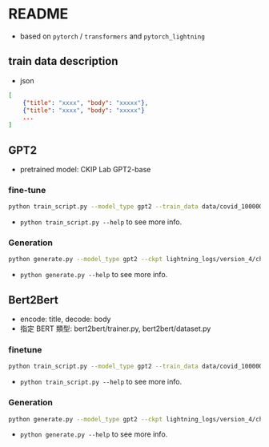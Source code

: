 # README

* based on `pytorch` / `transformers` and `pytorch_lightning`

## train data description

* json
```json
[
    {"title": "xxxx", "body": "xxxxx"},
    {"title": "xxxx", "body": "xxxxx"}
    ...
]
```

## GPT2

* pretrained model: CKIP Lab GPT2-base

### fine-tune

```sh
python train_script.py --model_type gpt2 --train_data data/covid_100000.json --max_len 1000 --batch_size 4 --num_workers 15 --lr 3e-4 --gpus 1 --max_epochs 4 --save_top_k 2
```
* `python train_script.py --help` to see more info.

### Generation

```sh
python generate.py --model_type gpt2 --ckpt lightning_logs/version_4/checkpoints/epoch=3-step=21971.ckpt --prompt 疫苗 --maxlen 500 --num_seq 2
```
* `python generate.py --help` to see more info.

## Bert2Bert

* encode: title, decode: body
* 指定 BERT 類型: bert2bert/trainer.py, bert2bert/dataset.py

### finetune
```sh
python train_script.py --model_type gpt2 --train_data data/covid_100000.json --max_len 1000 --batch_size 4 --num_workers 15 --lr 3e-4 --gpus 1 --max_epochs 4 --save_top_k 2
```
* `python train_script.py --help` to see more info.

### Generation

```sh
python generate.py --model_type gpt2 --ckpt lightning_logs/version_4/checkpoints/epoch=3-step=21971.ckpt --prompt 疫苗 --maxlen 500 --num_seq 2
```
* `python generate.py --help` to see more info.